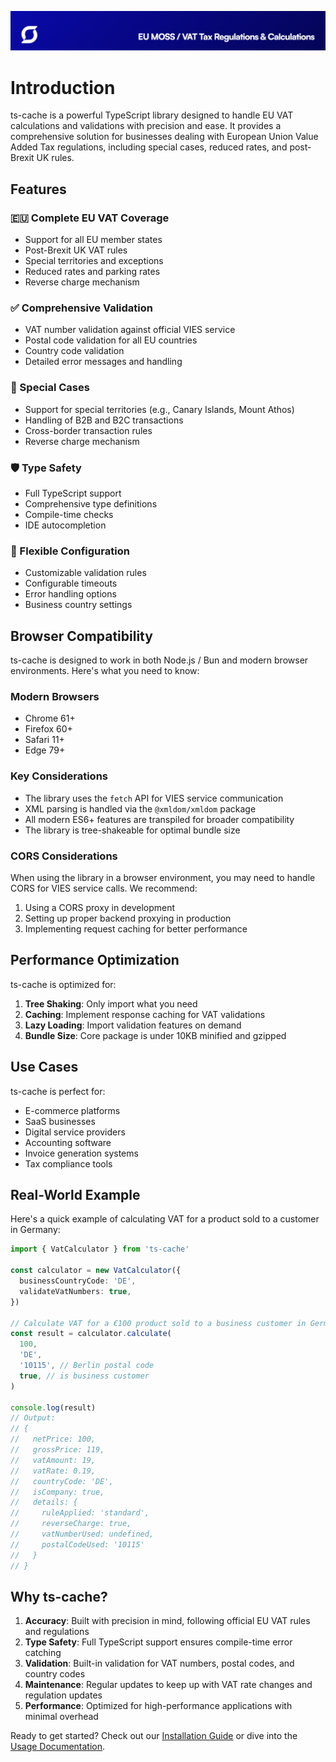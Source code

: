 <p align="center"><img src="https://github.com/stacksjs/ts-cache/blob/main/.github/art/cover.jpg?raw=true" alt="Social Card of this repo"></p>

# Introduction

ts-cache is a powerful TypeScript library designed to handle EU VAT calculations and validations with precision and ease. It provides a comprehensive solution for businesses dealing with European Union Value Added Tax regulations, including special cases, reduced rates, and post-Brexit UK rules.

## Features

### 🇪🇺 Complete EU VAT Coverage

- Support for all EU member states
- Post-Brexit UK VAT rules
- Special territories and exceptions
- Reduced rates and parking rates
- Reverse charge mechanism

### ✅ Comprehensive Validation

- VAT number validation against official VIES service
- Postal code validation for all EU countries
- Country code validation
- Detailed error messages and handling

### 🎯 Special Cases

- Support for special territories (e.g., Canary Islands, Mount Athos)
- Handling of B2B and B2C transactions
- Cross-border transaction rules
- Reverse charge mechanism

### 🛡️ Type Safety

- Full TypeScript support
- Comprehensive type definitions
- Compile-time checks
- IDE autocompletion

### 🔧 Flexible Configuration

- Customizable validation rules
- Configurable timeouts
- Error handling options
- Business country settings

## Browser Compatibility

ts-cache is designed to work in both Node.js / Bun and modern browser environments. Here's what you need to know:

### Modern Browsers

- Chrome 61+
- Firefox 60+
- Safari 11+
- Edge 79+

### Key Considerations

- The library uses the `fetch` API for VIES service communication
- XML parsing is handled via the `@xmldom/xmldom` package
- All modern ES6+ features are transpiled for broader compatibility
- The library is tree-shakeable for optimal bundle size

### CORS Considerations

When using the library in a browser environment, you may need to handle CORS for VIES service calls. We recommend:

1. Using a CORS proxy in development
2. Setting up proper backend proxying in production
3. Implementing request caching for better performance

## Performance Optimization

ts-cache is optimized for:

1. **Tree Shaking**: Only import what you need
2. **Caching**: Implement response caching for VAT validations
3. **Lazy Loading**: Import validation features on demand
4. **Bundle Size**: Core package is under 10KB minified and gzipped

## Use Cases

ts-cache is perfect for:

- E-commerce platforms
- SaaS businesses
- Digital service providers
- Accounting software
- Invoice generation systems
- Tax compliance tools

## Real-World Example

Here's a quick example of calculating VAT for a product sold to a customer in Germany:

```typescript
import { VatCalculator } from 'ts-cache'

const calculator = new VatCalculator({
  businessCountryCode: 'DE',
  validateVatNumbers: true,
})

// Calculate VAT for a €100 product sold to a business customer in Germany
const result = calculator.calculate(
  100,
  'DE',
  '10115', // Berlin postal code
  true, // is business customer
)

console.log(result)
// Output:
// {
//   netPrice: 100,
//   grossPrice: 119,
//   vatAmount: 19,
//   vatRate: 0.19,
//   countryCode: 'DE',
//   isCompany: true,
//   details: {
//     ruleApplied: 'standard',
//     reverseCharge: true,
//     vatNumberUsed: undefined,
//     postalCodeUsed: '10115'
//   }
// }
```

## Why ts-cache?

1. **Accuracy**: Built with precision in mind, following official EU VAT rules and regulations
2. **Type Safety**: Full TypeScript support ensures compile-time error catching
3. **Validation**: Built-in validation for VAT numbers, postal codes, and country codes
4. **Maintenance**: Regular updates to keep up with VAT rate changes and regulation updates
5. **Performance**: Optimized for high-performance applications with minimal overhead

Ready to get started? Check out our [Installation Guide](./install.md) or dive into the [Usage Documentation](./usage.md).
